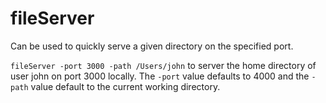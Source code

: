# fileServer
Can be used to quickly serve a given directory on the specified port.

`fileServer -port 3000 -path /Users/john` to server the home directory of user john on port 3000 locally.
The `-port` value defaults to 4000 and the `-path` value default to the current working directory.
